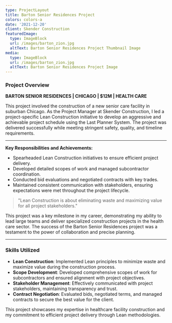 ```yaml
---
type: ProjectLayout
title: Barton Senior Residences Project
colors: colors-a
date: '2021-12-20'
client: Skender Construction
featuredImage:
  type: ImageBlock
  url: /images/barton_zion.jpg
  altText: Barton Senior Residences Project Thumbnail Image
media:
  type: ImageBlock
  url: /images/barton_zion.jpg
  altText: Barton Senior Residences Project Image
---
```


### Project Overview

**BARTON SENIOR RESIDENCES | CHICAGO | $12M | HEALTH CARE**

This project involved the construction of a new senior care facility in suburban Chicago. As the Project Manager at Skender Construction, I led a project-specific Lean Construction initiative to develop an aggressive and achievable project schedule using the Last Planner System. The project was delivered successfully while meeting stringent safety, quality, and timeline requirements.

---

**Key Responsibilities and Achievements:**

- Spearheaded Lean Construction initiatives to ensure efficient project delivery.
- Developed detailed scopes of work and managed subcontractor coordination.
- Conducted bid evaluations and negotiated contracts with key trades.
- Maintained consistent communication with stakeholders, ensuring expectations were met throughout the project lifecycle.

> "Lean Construction is about eliminating waste and maximizing value for all project stakeholders."

This project was a key milestone in my career, demonstrating my ability to lead large teams and deliver specialized construction projects in the health care sector. The success of the Barton Senior Residences project was a testament to the power of collaboration and precise planning.

---

### Skills Utilized

- **Lean Construction**: Implemented Lean principles to minimize waste and maximize value during the construction process.
- **Scope Development**: Developed comprehensive scopes of work for subcontractors and ensured alignment with project objectives.
- **Stakeholder Management**: Effectively communicated with project stakeholders, maintaining transparency and trust.
- **Contract Negotiation**: Evaluated bids, negotiated terms, and managed contracts to secure the best value for the client.

This project showcases my expertise in healthcare facility construction and my commitment to efficient project delivery through Lean methodologies.